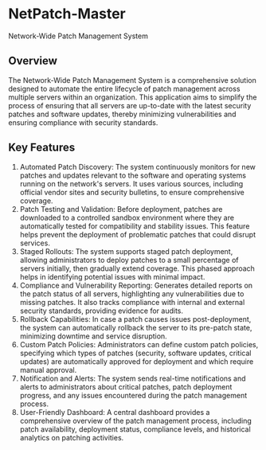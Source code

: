# NetPatch-Master
Network-Wide Patch Management System

## Overview 
The Network-Wide Patch Management System is a comprehensive solution designed to automate the entire lifecycle of patch management across multiple servers within an organization. This application aims to simplify the process of ensuring that all servers are up-to-date with the latest security patches and software updates, thereby minimizing vulnerabilities and ensuring compliance with security standards.
 
## Key Features 
1. Automated Patch Discovery: The system continuously monitors for new patches and updates relevant to the software and operating systems running on the network's servers. It uses various sources, including official vendor sites and security bulletins, to ensure comprehensive coverage. 
2. Patch Testing and Validation: Before deployment, patches are downloaded to a controlled sandbox environment where they are automatically tested for compatibility and stability issues. This feature helps prevent the deployment of problematic patches that could disrupt services. 
3. Staged Rollouts: The system supports staged patch deployment, allowing administrators to deploy patches to a small percentage of servers initially, then gradually extend coverage. This phased approach helps in identifying potential issues with minimal impact. 
4. Compliance and Vulnerability Reporting: Generates detailed reports on the patch status of all servers, highlighting any vulnerabilities due to missing patches. It also tracks compliance with internal and external security standards, providing evidence for audits. 
5. Rollback Capabilities: In case a patch causes issues post-deployment, the system can automatically rollback the server to its pre-patch state, minimizing downtime and service disruption. 
6. Custom Patch Policies: Administrators can define custom patch policies, specifying which types of patches (security, software updates, critical updates) are automatically approved for deployment and which require manual approval. 
7. Notification and Alerts: The system sends real-time notifications and alerts to administrators about critical patches, patch deployment progress, and any issues encountered during the patch management process. 
8. User-Friendly Dashboard: A central dashboard provides a comprehensive overview of the patch management process, including patch availability, deployment status, compliance levels, and historical analytics on patching activities.

